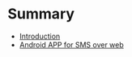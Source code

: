 # Summary

* [Introduction](README.md)
* [Android APP for SMS over web](android_app_for_sms_over_web.md)

